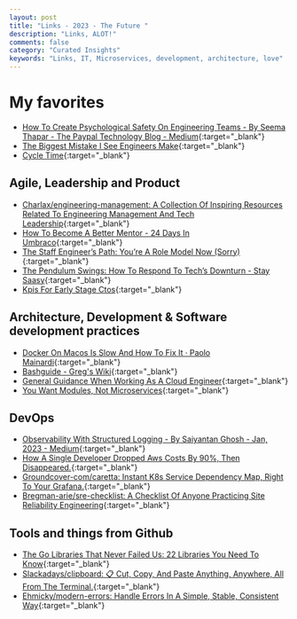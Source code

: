 ```yaml
---
layout: post
title: "Links - 2023 - The Future "
description: "Links, ALOT!"
comments: false
category: "Curated Insights"
keywords: "Links, IT, Microservices, development, architecture, love"
---
```


<!-- markdownlint-disable MD033 MD020 MD025-->
# My favorites<a name="favorites"></a>

- [How To Create Psychological Safety On Engineering Teams - By Seema Thapar - The Paypal Technology Blog - Medium](https://medium.com/paypal-tech/how-to-create-psychological-safety-on-engineering-teams-22b3aa6f68c2){:target="_blank"}
- [The Biggest Mistake I See Engineers Make](https://thezbook.com/the-biggest-mistake-i-see-engineers-make){:target="_blank"}
- [Cycle Time](https://boz.com/articles/cycle-times){:target="_blank"}

## Agile, Leadership and Product<a name="agile"></a>

- [Charlax/engineering-management: A Collection Of Inspiring Resources Related To Engineering Management And Tech Leadership](https://github.com/charlax/engineering-management){:target="_blank"}
- [How To Become A Better Mentor - 24 Days In Umbraco](https://24days.in/umbraco-cms/2022/how-to-become-a-better-mentor/?utm_medium){:target="_blank"}
- [The Staff Engineer’s Path: You’re A Role Model Now (Sorry)](https://newsletter.pragmaticengineer.com/p/the-staff-engineers-path?publication_id=458709&post_id=90663835&isFreemail=true){:target="_blank"}
- [The Pendulum Swings: How To Respond To Tech’s Downturn - Stay Saasy](https://staysaasy.com/startups/2023/01/07/pendulum.html?utm_medium){:target="_blank"}
- [Kpis For Early Stage Ctos](https://brittonbroderick.com/2022/10/30/kpis-for-early-stage-ctos/?utm_medium){:target="_blank"}

## Architecture, Development & Software development practices <a name="development"></a>

- [Docker On Macos Is Slow And How To Fix It · Paolo Mainardi](https://www.paolomainardi.com/posts/docker-performance-macos/){:target="_blank"}
- [Bashguide - Greg's Wiki](https://mywiki.wooledge.org/BashGuide){:target="_blank"}
- [General Guidance When Working As A Cloud Engineer](https://www.lockedinspace.com/posts/001.html){:target="_blank"}
- [You Want Modules, Not Microservices](http://blogs.newardassociates.com/blog/2023/you-want-modules-not-microservices.html){:target="_blank"}

## DevOps<a name="devops"></a>

- [Observability With Structured Logging - By Saiyantan Ghosh - Jan, 2023 - Medium](https://saiyantan-ghosh.medium.com/observability-with-structured-logging-3beeefa40279){:target="_blank"}
- [How A Single Developer Dropped Aws Costs By 90%, Then Disappeared.](https://scribe.rip/@maximetopolov/how-a-single-developer-dropped-aws-costs-by-90-then-disappeared-2b46a115103a){:target="_blank"}
- [Groundcover-com/caretta: Instant K8s Service Dependency Map, Right To Your Grafana.](https://github.com/groundcover-com/caretta?ck_subscriber_id=1825709061){:target="_blank"}
- [Bregman-arie/sre-checklist: A Checklist Of Anyone Practicing Site Reliability Engineering](https://github.com/bregman-arie/sre-checklist){:target="_blank"}

## Tools and things from Github <a name="tools"></a>

- [The Go Libraries That Never Failed Us: 22 Libraries You Need To Know](https://threedots.tech/post/list-of-recommended-libraries/){:target="_blank"}
- [Slackadays/clipboard: 📋 Cut, Copy, And Paste Anything, Anywhere, All From The Terminal.](https://github.com/Slackadays/clipboard){:target="_blank"}
- [Ehmicky/modern-errors: Handle Errors In A Simple, Stable, Consistent Way](https://github.com/ehmicky/modern-errors){:target="_blank"}
